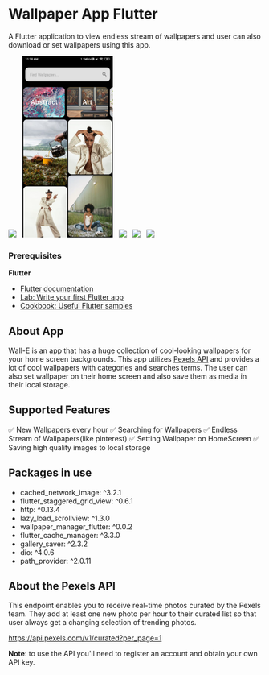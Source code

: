 # Wallpaper App Flutter

A Flutter application to view endless stream of wallpapers and user can also download or set wallpapers using this app.

<img src="Screenshots/1.jpg" width="180"/> &nbsp; <img src="Screenshots/1.1.jpg" width="180"/> &nbsp; <img src="Screenshots/2.jpg" width="180"/> &nbsp; <img src="Screenshots/3.jpg" width="180"/> &nbsp; <img src="Screenshots/4.jpg" width="180"/>

### Prerequisites

**Flutter**

- [Flutter documentation](https://flutter.dev/docs)
- [Lab: Write your first Flutter app](https://flutter.dev/docs/get-started/codelab)
- [Cookbook: Useful Flutter samples](https://flutter.dev/docs/cookbook)


## About App

Wall-E is an app that has a huge collection of cool-looking
wallpapers for your home screen backgrounds.
This app utilizes [Pexels API](https://www.pexels.com/api/documentation/) and provides a lot of cool wallpapers with categories and
searches terms. The user can also set wallpaper on their home
screen and also save them as media in their local storage.


## Supported Features

  :white_check_mark: New Wallpapers every hour
  :white_check_mark: Searching for Wallpapers
  :white_check_mark: Endless Stream of Wallpapers(like pinterest)
  :white_check_mark: Setting Wallpaper on HomeScreen
  :white_check_mark: Saving high quality images to local storage
  

## Packages in use

- cached_network_image: ^3.2.1
- flutter_staggered_grid_view: ^0.6.1
- http: ^0.13.4
- lazy_load_scrollview: ^1.3.0
- wallpaper_manager_flutter: ^0.0.2
- flutter_cache_manager: ^3.3.0
- gallery_saver: ^2.3.2
- dio: ^4.0.6
- path_provider: ^2.0.11

## About the Pexels API

This endpoint enables you to receive real-time photos curated by the Pexels team. They add at least one new photo per hour to their curated list so that user always get a changing selection of trending photos.

https://api.pexels.com/v1/curated?per_page=1

**Note**: to use the API you'll need to register an account and obtain your own API key.

